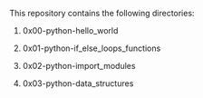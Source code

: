 This repository contains the following directories:

1) 0x00-python-hello_world

2) 0x01-python-if_else_loops_functions

3) 0x02-python-import_modules

4) 0x03-python-data_structures
